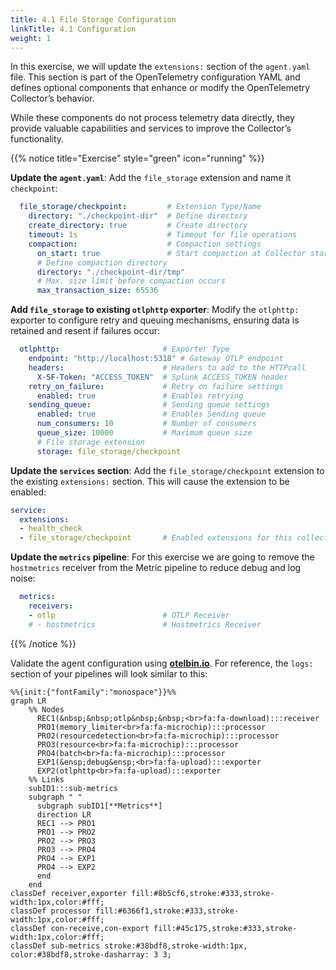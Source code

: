 ```yaml
---
title: 4.1 File Storage Configuration
linkTitle: 4.1 Configuration
weight: 1
---
```


In this exercise, we will update the `extensions:` section of the `agent.yaml` file. This section is part of the OpenTelemetry configuration YAML and defines optional components that enhance or modify the OpenTelemetry Collector’s behavior.

While these components do not process telemetry data directly, they provide valuable capabilities and services to improve the Collector’s functionality.

{{% notice title="Exercise" style="green" icon="running" %}}

**Update the `agent.yaml`**: Add the `file_storage` extension and name it `checkpoint`:

```yaml
  file_storage/checkpoint:         # Extension Type/Name
    directory: "./checkpoint-dir"  # Define directory
    create_directory: true         # Create directory
    timeout: 1s                    # Timeout for file operations
    compaction:                    # Compaction settings
      on_start: true               # Start compaction at Collector startup
      # Define compaction directory
      directory: "./checkpoint-dir/tmp"
      # Max. size limit before compaction occurs
      max_transaction_size: 65536
```

**Add `file_storage` to existing `otlphttp` exporter**: Modify the `otlphttp:` exporter to configure retry and queuing mechanisms, ensuring data is retained and resent if failures occur:

```yaml
  otlphttp:                       # Exporter Type
    endpoint: "http://localhost:5318" # Gateway OTLP endpoint
    headers:                      # Headers to add to the HTTPcall 
      X-SF-Token: "ACCESS_TOKEN"  # Splunk ACCESS_TOKEN header
    retry_on_failure:             # Retry on failure settings
      enabled: true               # Enables retrying
    sending_queue:                # Sending queue settings
      enabled: true               # Enables Sending queue
      num_consumers: 10           # Number of consumers
      queue_size: 10000           # Maximum queue size
      # File storage extension
      storage: file_storage/checkpoint
```

**Update the `services` section**: Add the `file_storage/checkpoint` extension to the existing `extensions:` section. This will cause the extension to be enabled:

```yaml
service:
  extensions:
  - health_check
  - file_storage/checkpoint       # Enabled extensions for this collector
```

**Update the `metrics` pipeline**: For this exercise we are going to remove the `hostmetrics` receiver from the Metric pipeline to reduce debug and log noise:

```yaml
  metrics:
    receivers: 
    - otlp                        # OTLP Receiver
    # - hostmetrics               # Hostmetrics Receiver
```

{{% /notice %}}

Validate the agent configuration using **[otelbin.io](https://www.otelbin.io/)**. For reference, the `logs:` section of your pipelines will look similar to this:

```mermaid
%%{init:{"fontFamily":"monospace"}}%%
graph LR
    %% Nodes
      REC1(&nbsp;&nbsp;otlp&nbsp;&nbsp;<br>fa:fa-download):::receiver
      PRO1(memory_limiter<br>fa:fa-microchip):::processor
      PRO2(resourcedetection<br>fa:fa-microchip):::processor
      PRO3(resource<br>fa:fa-microchip):::processor
      PRO4(batch<br>fa:fa-microchip):::processor
      EXP1(&ensp;debug&ensp;<br>fa:fa-upload):::exporter
      EXP2(otlphttp<br>fa:fa-upload):::exporter
    %% Links
    subID1:::sub-metrics
    subgraph " "
      subgraph subID1[**Metrics**]
      direction LR
      REC1 --> PRO1
      PRO1 --> PRO2
      PRO2 --> PRO3
      PRO3 --> PRO4
      PRO4 --> EXP1
      PRO4 --> EXP2
      end
    end
classDef receiver,exporter fill:#8b5cf6,stroke:#333,stroke-width:1px,color:#fff;
classDef processor fill:#6366f1,stroke:#333,stroke-width:1px,color:#fff;
classDef con-receive,con-export fill:#45c175,stroke:#333,stroke-width:1px,color:#fff;
classDef sub-metrics stroke:#38bdf8,stroke-width:1px, color:#38bdf8,stroke-dasharray: 3 3;
```

